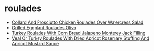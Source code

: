# roulades

 * [Collard And Prosciutto Chicken Roulades Over Watercress Salad](index/c/collard-and-prosciutto-chicken-roulades-over-watercress-salad.json)
 * [Grilled Eggplant Roulades Olivo](index/g/grilled-eggplant-roulades-olivo-15516.json)
 * [Turkey Roulades With Corn Bread Jalapeno Monterey Jack Filling](index/t/turkey-roulades-with-corn-bread-jalapeno-monterey-jack-filling-10768.json)
 * [Veal Or Turkey Roulades With Dried Apricot Rosemary Stuffing And Apricot Mustard Sauce](index/v/veal-or-turkey-roulades-with-dried-apricot-rosemary-stuffing-and-apricot-mustard-sauce-13288.json)
